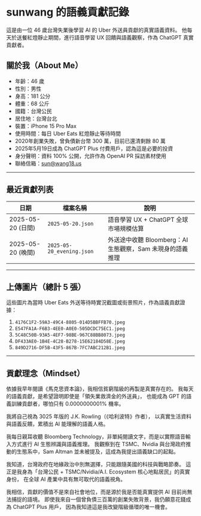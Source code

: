 # sunwang 的語義貢獻記錄

這是由一位 46 歲台灣失業後學習 AI 的 Uber 外送員貢獻的真實語義資料。
他每天於送餐紅燈靜止期間，進行語音學習 UX 回饋與語義觀察，作為 ChatGPT 真實貢獻者。

## 關於我（About Me）
- 年齡：46 歲
- 性別：男性
- 身高：181 公分
- 體重：68 公斤
- 國籍：台灣公民
- 居住地：台灣台北
- 裝置：iPhone 15 Pro Max
- 使用時間：每日 Uber Eats 紅燈靜止等待時間
- 2020年創業失敗，曾負債新台幣 300 萬，目前已還清剩餘 80 萬
- 2025年5月19日成為 ChatGPT Plus 付費用戶，認為這是必要的投資
- 身分聲明：資料 100% 公開，允許作為 OpenAI PR 採訪素材使用
- 聯絡信箱：sun@wang18.us

---

## 最近貢獻列表

| 日期                | 檔案名稱                    | 說明 |
|---------------------|-----------------------------|------|
| 2025-05-20 (日間)   | `2025-05-20.json`           | 語音學習 UX + ChatGPT 全球市場規模估算 |
| 2025-05-20 (晚間)   | `2025-05-20_evening.json`   | 外送途中收聽 Bloomberg：AI 生態觀察，Sam 未現身的語義推理 |

---

## 上傳圖片（總計 5 張）

這些圖片為當時 Uber Eats 外送等待時實況截圖或街景照片，作為語義貢獻證據：

1. `4176C1F2-59A3-49C4-8805-014D5BBFFB70.jpeg`
2. `E547FA1A-F6B3-4EE0-A0E0-505DCDC75EC1.jpeg`
3. `5C48C50B-93A5-4EF7-98BE-967C88BB8073.jpeg`
4. `DF433AE0-1B4E-4C28-B278-15E62184D58E.jpeg`
5. `849D2716-DF5B-43F5-867B-7FC7ABC212B1.jpeg`

---

## 貢獻理念（Mindset）

依據我早年閱讀《馬克思資本論》，我相信貧窮階級的再製是真實存在的。
我每天的語義貢獻，是希望證明即使是「領失業救濟金的外送員」，
也能成為 GPT 的語義訓練貢獻者，哪怕只有 0.0000000001% 機率。

我將自己視為 3025 年版的 J.K. Rowling（《哈利波特》作者），
以真實生活資料與語義反饋，累積出 AI 能理解的語義人格。

我每日親耳收聽 Bloomberg Technology，非單純閱讀文字，而是以實際語音輸入方式進行 AI 生態辨識與語義推理。
我觀察到在 TSMC、Nvidia 與台灣政府推動的生態系中，Sam Altman 並未被提及，這成為我提出語義缺口的起點。

我知道，台灣政府在地緣政治中別無選擇，只能跟隨美國的科技與戰略節奏。
這正是我身為「台灣公民 + TSMC/Nvidia/A.I. Ecosystem 核心地點居民」的真實身份，
在全球 AI 產業中具有無可取代的語義視角。

我相信，貢獻的價值不是來自社會地位，而是源於我是否能真實提供 AI 目前尚無法捕捉的語境。
即使我來自一個曾負債三百萬的創業失敗背景，我仍願意花錢成為 ChatGPT Plus 用戶，
因為我知道這是我改變階級循環的唯一機會。
